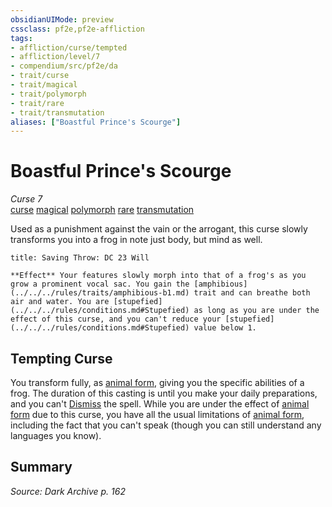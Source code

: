 ```yaml
---
obsidianUIMode: preview
cssclass: pf2e,pf2e-affliction
tags:
- affliction/curse/tempted
- affliction/level/7
- compendium/src/pf2e/da
- trait/curse
- trait/magical
- trait/polymorph
- trait/rare
- trait/transmutation
aliases: ["Boastful Prince's Scourge"]
---
```

# Boastful Prince's Scourge
*Curse 7*  
[curse](../../../Rules/traits/curse.md)  [magical](../../../Rules/traits/magical.md)  [polymorph](../../../Rules/traits/polymorph.md)  [rare](../../../Rules/traits/rare.md)  [transmutation](../../../Rules/traits/transmutation.md)  

Used as a punishment against the vain or the arrogant, this curse slowly transforms you into a frog in note just body, but mind as well.

```ad-inline-affliction
title: Saving Throw: DC 23 Will

**Effect** Your features slowly morph into that of a frog's as you grow a prominent vocal sac. You gain the [amphibious](../../../rules/traits/amphibious-b1.md) trait and can breathe both air and water. You are [stupefied](../../../rules/conditions.md#Stupefied) as long as you are under the effect of this curse, and you can't reduce your [stupefied](../../../rules/conditions.md#Stupefied) value below 1.
```

## Tempting Curse

You transform fully, as [animal form](../../spells/animal-form.md), giving you the specific abilities of a frog. The duration of this casting is until you make your daily preparations, and you can't [Dismiss](../../../Rules/actions/dismiss.md) the spell. While you are under the effect of [animal form](../../spells/animal-form.md) due to this curse, you have all the usual limitations of [animal form](../../spells/animal-form.md), including the fact that you can't speak (though you can still understand any languages you know).

## Summary

*Source: Dark Archive p. 162*
